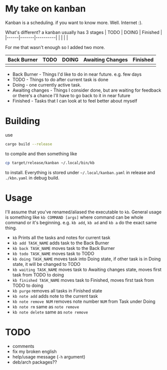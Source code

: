 # My take on kanban
Kanban is a scheduling. if you want to know more. Well. Internet :).

What's different?
a kanban usually has 3 stages
| TODO | DOING | Finished |
|------|-------|----------|
|      |       |          |

For me that wasn't enough so I added two more.

| Back Burner | TODO | DOING | Awaiting Changes | Finished |
|-------------|------|-------|------------------|----------|
|             |      |       |                  |          |
- Back Burner - Things I'd like to do in near future. e.g. few days
- TODO - Things to do after current task is done
- Doing - one currently active task.
- Awaiting changes - Things I consider done, but are waiting for feedback or there's a chance I'll have to go back to it in near future
- Finished - Tasks that I can look at to feel better about myself

 
# Building
use
``` sh
cargo build --release
```
to compile and then something like 

``` sh
cp target/release/kanban ~/.local/bin/kb
```
to install.
Everything is stored under `~/.local/kanban.yaml` in release and `./kbn.yaml` in debug build.
# Usage
I'll assume that you've renamed/aliased the executable to `kb`.
General usage is something like `kb COMMAND [args]` where command can be whole command or it's beginning.
e.g. `kb add`, `kb ad` and `kb a` do the exact same thing.

- `kb` Prints all the tasks and notes for current task
- `kb add TASK_NAME` adds task to the Back Burner
- `kb back TASK_NAME` moves task to the Back Burner
- `kb todo TASK_NAME` moves task to TODO
- `kb doing TASK_NAME` moves task into Doing state, if other task is in Doing state, it will be changed to TODO
- `kb waiting TASK_NAME` moves task to Awaiting changes state, moves first task from TODO to doing
- `kb finished TASK_NAME` moves task to Finished, moves first task from TODO to doing
- `kb purge` removes all tasks in Finished state
- `kb note add` adds note to the current task
- `kb note remove NUM` removes note number `NUM` from Task under Doing
- `kb note rm` same as `note remove`
- `kb note delete` same as `note remove`

# TODO
- comments
- fix my broken english
- help/usage message (`-h` argument)
- deb/arch packages??
